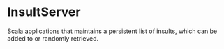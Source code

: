 # InsultServer
Scala applications that maintains a persistent list of insults, which can be added to or randomly retrieved.

